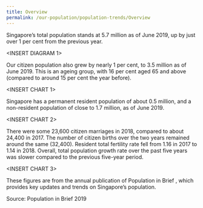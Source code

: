 ```yaml
---
title: Overview
permalink: /our-population/population-trends/Overview
---
```


Singapore’s total population stands at 5.7 million as of June 2019, up by just over 1 per cent from the previous year.

<INSERT DIAGRAM 1>

Our citizen population also grew by nearly 1 per cent, to 3.5 million as of June 2019. This is an ageing group, with 16 per cent aged 65 and above (compared to around 15 per cent the year before).

<INSERT CHART 1>

Singapore has a permanent resident population of about 0.5 million, and a non-resident population of close to 1.7 million, as of June 2019.

<INSERT CHART 2>

There were some 23,600 citizen marriages in 2018, compared to about 24,400 in 2017. The number of citizen births over the two years remained around the same (32,400). Resident total fertility rate fell from 1.16 in 2017 to 1.14 in 2018. Overall, total population growth rate over the past five years was slower compared to the previous five-year period. 

<INSERT CHART 3>

These figures are from the annual publication of Population in Brief <hyperlink to latest PIB>, which provides key updates and trends on Singapore’s population.

Source: Population in Brief 2019
